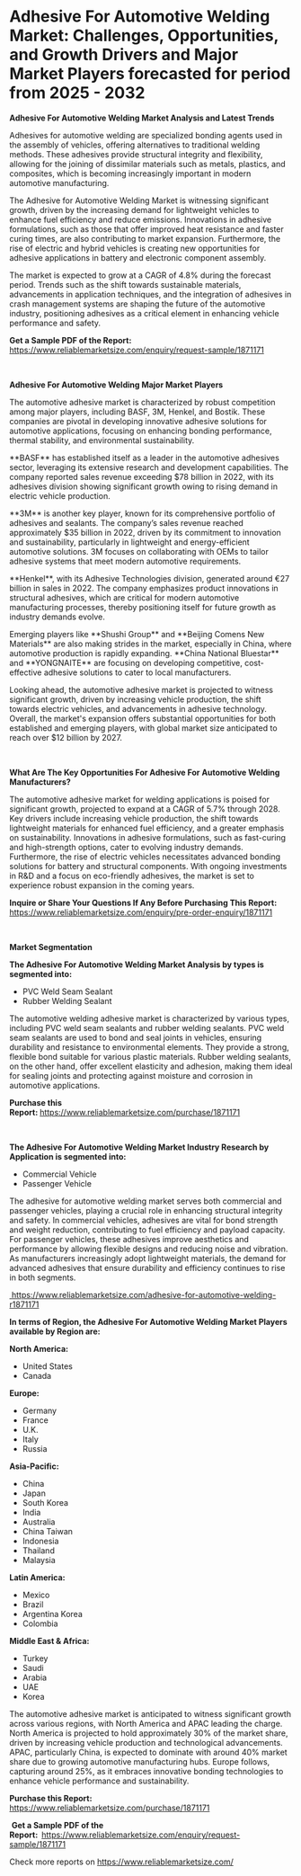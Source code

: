 <p><h1>Adhesive For Automotive Welding Market: Challenges, Opportunities, and Growth Drivers and Major Market Players forecasted for period from 2025 - 2032</h1></p><p><strong>Adhesive For Automotive Welding Market Analysis and Latest Trends</strong></p>
<p><p>Adhesives for automotive welding are specialized bonding agents used in the assembly of vehicles, offering alternatives to traditional welding methods. These adhesives provide structural integrity and flexibility, allowing for the joining of dissimilar materials such as metals, plastics, and composites, which is becoming increasingly important in modern automotive manufacturing. </p><p>The Adhesive for Automotive Welding Market is witnessing significant growth, driven by the increasing demand for lightweight vehicles to enhance fuel efficiency and reduce emissions. Innovations in adhesive formulations, such as those that offer improved heat resistance and faster curing times, are also contributing to market expansion. Furthermore, the rise of electric and hybrid vehicles is creating new opportunities for adhesive applications in battery and electronic component assembly.</p><p>The market is expected to grow at a CAGR of 4.8% during the forecast period. Trends such as the shift towards sustainable materials, advancements in application techniques, and the integration of adhesives in crash management systems are shaping the future of the automotive industry, positioning adhesives as a critical element in enhancing vehicle performance and safety.</p></p>
<p><strong>Get a Sample PDF of the Report:&nbsp;</strong> <a href="https://www.reliablemarketsize.com/enquiry/request-sample/1871171?utm_campaign=3550&utm_medium=2&utm_source=Github&utm_content=ia&utm_term=03042025&utm_id=adhesive-for-automotive-welding">https://www.reliablemarketsize.com/enquiry/request-sample/1871171</a></p>
<p>&nbsp;</p>
<p><strong>Adhesive For Automotive Welding Major Market Players</strong></p>
<p><p>The automotive adhesive market is characterized by robust competition among major players, including BASF, 3M, Henkel, and Bostik. These companies are pivotal in developing innovative adhesive solutions for automotive applications, focusing on enhancing bonding performance, thermal stability, and environmental sustainability.</p><p>**BASF** has established itself as a leader in the automotive adhesives sector, leveraging its extensive research and development capabilities. The company reported sales revenue exceeding $78 billion in 2022, with its adhesives division showing significant growth owing to rising demand in electric vehicle production.</p><p>**3M** is another key player, known for its comprehensive portfolio of adhesives and sealants. The company’s sales revenue reached approximately $35 billion in 2022, driven by its commitment to innovation and sustainability, particularly in lightweight and energy-efficient automotive solutions. 3M focuses on collaborating with OEMs to tailor adhesive systems that meet modern automotive requirements.</p><p>**Henkel**, with its Adhesive Technologies division, generated around €27 billion in sales in 2022. The company emphasizes product innovations in structural adhesives, which are critical for modern automotive manufacturing processes, thereby positioning itself for future growth as industry demands evolve.</p><p>Emerging players like **Shushi Group** and **Beijing Comens New Materials** are also making strides in the market, especially in China, where automotive production is rapidly expanding. **China National Bluestar** and **YONGNAITE** are focusing on developing competitive, cost-effective adhesive solutions to cater to local manufacturers.</p><p>Looking ahead, the automotive adhesive market is projected to witness significant growth, driven by increasing vehicle production, the shift towards electric vehicles, and advancements in adhesive technology. Overall, the market's expansion offers substantial opportunities for both established and emerging players, with global market size anticipated to reach over $12 billion by 2027.</p></p>
<p>&nbsp;</p>
<p><strong>What Are The Key Opportunities For Adhesive For Automotive Welding Manufacturers?</strong></p>
<p><p>The automotive adhesive market for welding applications is poised for significant growth, projected to expand at a CAGR of 5.7% through 2028. Key drivers include increasing vehicle production, the shift towards lightweight materials for enhanced fuel efficiency, and a greater emphasis on sustainability. Innovations in adhesive formulations, such as fast-curing and high-strength options, cater to evolving industry demands. Furthermore, the rise of electric vehicles necessitates advanced bonding solutions for battery and structural components. With ongoing investments in R&D and a focus on eco-friendly adhesives, the market is set to experience robust expansion in the coming years.</p></p>
<p><strong>Inquire or Share Your Questions If Any Before Purchasing This Report:</strong> <a href="https://www.reliablemarketsize.com/enquiry/pre-order-enquiry/1871171?utm_campaign=3550&utm_medium=2&utm_source=Github&utm_content=ia&utm_term=03042025&utm_id=adhesive-for-automotive-welding">https://www.reliablemarketsize.com/enquiry/pre-order-enquiry/1871171</a></p>
<p>&nbsp;</p>
<p><strong>Market Segmentation</strong></p>
<p><strong>The Adhesive For Automotive Welding Market Analysis by types is segmented into:</strong></p>
<p><ul><li>PVC Weld Seam Sealant</li><li>Rubber Welding Sealant</li></ul></p>
<p><p>The automotive welding adhesive market is characterized by various types, including PVC weld seam sealants and rubber welding sealants. PVC weld seam sealants are used to bond and seal joints in vehicles, ensuring durability and resistance to environmental elements. They provide a strong, flexible bond suitable for various plastic materials. Rubber welding sealants, on the other hand, offer excellent elasticity and adhesion, making them ideal for sealing joints and protecting against moisture and corrosion in automotive applications.</p></p>
<p><strong>Purchase this Report:&nbsp;</strong><a href="https://www.reliablemarketsize.com/purchase/1871171?utm_campaign=3550&utm_medium=2&utm_source=Github&utm_content=ia&utm_term=03042025&utm_id=adhesive-for-automotive-welding">https://www.reliablemarketsize.com/purchase/1871171</a></p>
<p>&nbsp;</p>
<p><strong>The Adhesive For Automotive Welding Market Industry Research by Application is segmented into:</strong></p>
<p><ul><li>Commercial Vehicle</li><li>Passenger Vehicle</li></ul></p>
<p><p>The adhesive for automotive welding market serves both commercial and passenger vehicles, playing a crucial role in enhancing structural integrity and safety. In commercial vehicles, adhesives are vital for bond strength and weight reduction, contributing to fuel efficiency and payload capacity. For passenger vehicles, these adhesives improve aesthetics and performance by allowing flexible designs and reducing noise and vibration. As manufacturers increasingly adopt lightweight materials, the demand for advanced adhesives that ensure durability and efficiency continues to rise in both segments.</p></p>
<p><a href="https://www.reliablemarketsize.com/adhesive-for-automotive-welding-r1871171?utm_campaign=3550&utm_medium=2&utm_source=Github&utm_content=ia&utm_term=03042025&utm_id=adhesive-for-automotive-welding">&nbsp;https://www.reliablemarketsize.com/adhesive-for-automotive-welding-r1871171</a></p>
<p><strong>In terms of Region, the Adhesive For Automotive Welding Market Players available by Region are:</strong></p>
<p>
    <p> <strong> North America: </strong>
        <ul>
            <li>United States</li>
            <li>Canada</li>
        </ul>
        </p> 
    <p> <strong> Europe: </strong>
        <ul>
            <li>Germany</li>
            <li>France</li>
            <li>U.K.</li>
            <li>Italy</li>
            <li>Russia</li>
        </ul>
        </p> 
    <p> <strong> Asia-Pacific: </strong>
        <ul>
            <li>China</li>
            <li>Japan</li>
            <li>South Korea</li>
            <li>India</li>
            <li>Australia</li>
            <li>China Taiwan</li>
            <li>Indonesia</li>
            <li>Thailand</li>
            <li>Malaysia</li>
        </ul>
        </p> 
    <p> <strong> Latin America: </strong>
        <ul>
            <li>Mexico</li>
            <li>Brazil</li>
            <li>Argentina Korea</li>
            <li>Colombia</li>
        </ul>
        </p> 
    <p> <strong> Middle East & Africa: </strong>
        <ul>
            <li>Turkey</li>
            <li>Saudi</li>
            <li>Arabia</li>
            <li>UAE</li>
            <li>Korea</li>
        </ul>
    </p>
    </p>
<p><p>The automotive adhesive market is anticipated to witness significant growth across various regions, with North America and APAC leading the charge. North America is projected to hold approximately 30% of the market share, driven by increasing vehicle production and technological advancements. APAC, particularly China, is expected to dominate with around 40% market share due to growing automotive manufacturing hubs. Europe follows, capturing around 25%, as it embraces innovative bonding technologies to enhance vehicle performance and sustainability.</p></p>
<p><strong>Purchase this Report: </strong><a href="https://www.reliablemarketsize.com/purchase/1871171?utm_campaign=3550&utm_medium=2&utm_source=Github&utm_content=ia&utm_term=03042025&utm_id=adhesive-for-automotive-welding">https://www.reliablemarketsize.com/purchase/1871171</a></p>
<p>&nbsp;<strong>Get a Sample PDF of the Report:&nbsp;&nbsp;</strong><a href="https://www.reliablemarketsize.com/enquiry/request-sample/1871171?utm_campaign=3550&utm_medium=2&utm_source=Github&utm_content=ia&utm_term=03042025&utm_id=adhesive-for-automotive-welding">https://www.reliablemarketsize.com/enquiry/request-sample/1871171</a></p>
<p><strong></strong></p>
<p>Check more reports on <a href="https://www.reliablemarketsize.com/?utm_campaign=3550&utm_medium=2&utm_source=Github&utm_content=ia&utm_term=03042025&utm_id=adhesive-for-automotive-welding">https://www.reliablemarketsize.com/</a></p>